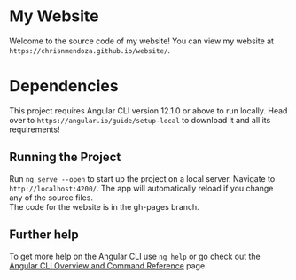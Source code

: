 # My Website

Welcome to the source code of my website! You can view my website at `https://chrisnmendoza.github.io/website/`.

# Dependencies

This project requires Angular CLI version 12.1.0 or above to run locally. Head over to `https://angular.io/guide/setup-local` to download it and all its requirements!

## Running the Project

Run `ng serve --open` to start up the project on a local server. Navigate to `http://localhost:4200/`. The app will automatically reload if you change any of the source files.    
The code for the website is in the gh-pages branch.

## Further help

To get more help on the Angular CLI use `ng help` or go check out the [Angular CLI Overview and Command Reference](https://angular.io/cli) page.
